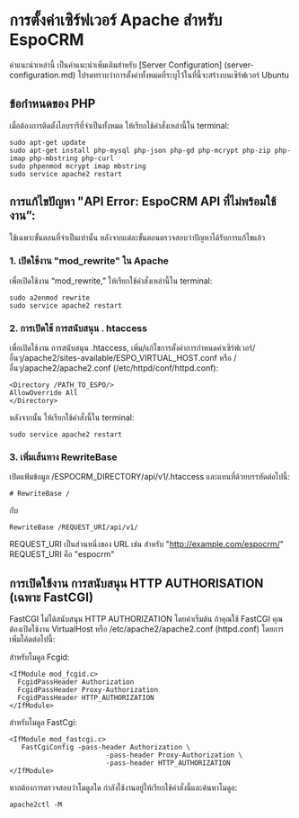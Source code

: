 # การตั้งค่าเซิร์ฟเวอร์ Apache สำหรับ EspoCRM

คำแนะนำเหล่านี้ เป็นคำแนะนำเพิ่มเติมสำหรับ [Server Configuration] (server-configuration.md) โปรดทราบว่าการตั้งค่าทั้งหมดที่ระบุไว้ในที่นี้จะสร้างบนเซิร์ฟเวอร์ Ubuntu

## ข้อกำหนดของ PHP

เมื่อต้องการติดตั้งไลบรารีที่จำเป็นทั้งหมด ให้เรียกใช้คำสั่งเหล่านี้ใน terminal:

```
sudo apt-get update
sudo apt-get install php-mysql php-json php-gd php-mcrypt php-zip php-imap php-mbstring php-curl
sudo phpenmod mcrypt imap mbstring
sudo service apache2 restart
```

## การแก้ไขปัญหา "API Error: EspoCRM API ที่ไม่พร้อมใช้งาน”:

ใช้เฉพาะขั้นตอนที่จำเป็นเท่านั้น หลังจากแต่ละขั้นตอนตรวจสอบว่าปัญหาได้รับการแก้ไขแล้ว

### 1. เปิดใช้งาน "mod_rewrite" ใน Apache

เพื่อเปิดใช้งาน “mod_rewrite,” ให้เรียกใช้คำสั่งเหล่านี้ใน terminal:

```
sudo a2enmod rewrite
sudo service apache2 restart
```

### 2. การเปิดใช้ การสนับสนุน . htaccess 

เพื่อเปิดใช้งาน การสนับสนุน .htaccess, เพิ่ม/แก้ไขการตั้งค่าการกำหนดค่าเซิร์ฟเวอร์/อื่นๆ/apache2/sites-available/ESPO_VIRTUAL_HOST.conf หรือ /อื่นๆ/apache2/apache2.conf (/etc/httpd/conf/httpd.conf):

```
<Directory /PATH_TO_ESPO/>
AllowOverride All
</Directory>
```

หลังจากนั้น ให้เรียกใช้คำสั่งนี้ใน terminal:

```
sudo service apache2 restart
```

### 3. เพิ่มเส้นทาง RewriteBase

เปิดแฟ้มข้อมูล /ESPOCRM_DIRECTORY/api/v1/.htaccess และแทนที่ด้วยบรรทัดต่อไปนี้:

```
# RewriteBase /
```

กับ

```
RewriteBase /REQUEST_URI/api/v1/
```
REQUEST_URI เป็นส่วนหนึ่งของ URL เช่น สำหรับ "http://example.com/espocrm/" REQUEST_URI คือ "espocrm"

## การเปิดใช้งาน การสนับสนุน HTTP AUTHORISATION (เฉพาะ FastCGI)

FastCGI ไม่ได้สนับสนุน HTTP AUTHORIZATION โดยค่าเริ่มต้น ถ้าคุณใช้ FastCGI คุณต้องเปิดใช้งาน VirtualHost หรือ /etc/apache2/apache2.conf (httpd.conf) โดยการเพิ่มโค้ดต่อไปนี้:

สำหรับโมดูล Fcgid:

```
<IfModule mod_fcgid.c>
  FcgidPassHeader Authorization
  FcgidPassHeader Proxy-Authorization
  FcgidPassHeader HTTP_AUTHORIZATION  
</IfModule>
```

สำหรับโมดูล FastCgi:

```
<IfModule mod_fastcgi.c>
   FastCgiConfig -pass-header Authorization \
                        -pass-header Proxy-Authorization \
                        -pass-header HTTP_AUTHORIZATION  
</IfModule>
```

หากต้องการตรวจสอบว่าโมดูลใด กำลังใช้งานอยู่ให้เรียกใช้คำสั่งนี้และค้นหาโมดูล:

```
apache2ctl -M
```
